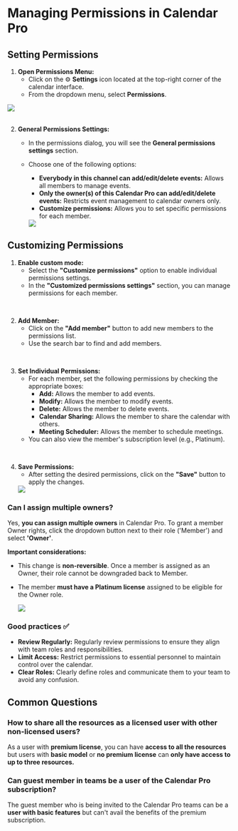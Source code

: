 # Managing Permissions in Calendar Pro

## Setting Permissions 

1. **Open Permissions Menu:**
   - Click on the ⚙️ <b>Settings</b> icon located at the top-right corner of the calendar interface.
   - From the dropdown menu, select <b>Permissions</b>.

<div class="intercom-container"><img src="/assets/img/teams-pro/calendar-pro/calendar-pro-10.png"></div>

<br>

2. **General Permissions Settings:**
   - In the permissions dialog, you will see the <b>General permissions settings</b> section.
   - Choose one of the following options:
     - **Everybody in this channel can add/edit/delete events:** Allows all members to manage events.
     - **Only the owner(s) of this Calendar Pro can add/edit/delete events:** Restricts event management to calendar owners only.
     - **Customize permissions:** Allows you to set specific permissions for each member.

     <div class="intercom-container"><img src="/assets/img/teams-pro/calendar-pro/calendar-pro-11.png"></div>

## Customizing Permissions

1. **Enable custom mode:**
   - Select the <b>"Customize permissions"</b> option to enable individual permissions settings.
   - In the <b>"Customized permissions settings"</b> section, you can manage permissions for each member.
 
<br>

2. **Add Member:**
   - Click on the <b>"Add member"</b> button to add new members to the permissions list.
   - Use the search bar to find and add members.

<br>

3. **Set Individual Permissions:**
   - For each member, set the following permissions by checking the appropriate boxes:
     - **Add:** Allows the member to add events.
     - **Modify:** Allows the member to modify events.
     - **Delete:** Allows the member to delete events.
     - **Calendar Sharing:** Allows the member to share the calendar with others.
     - **Meeting Scheduler:** Allows the member to schedule meetings.
   - You can also view the member's subscription level (e.g., Platinum).

<br>

4. **Save Permissions:**
   - After setting the desired permissions, click on the <b>"Save"</b> button to apply the changes.
   <div class="intercom-container"><img src="/assets/img/teams-pro/calendar-pro/perms-2.png"></div>


### Can I assign multiple owners?

Yes, <b>you can assign multiple owners</b> in Calendar Pro. To grant a member Owner rights, click the dropdown button next to their role ('Member') and select <b>'Owner'</b>. 

**Important considerations:**
- This change is **non-reversible**. Once a member is assigned as an Owner, their role cannot be downgraded back to Member.
- The member **must have a Platinum license** assigned to be eligible for the Owner role.

   <div class="intercom-container"><img src="/assets/img/teams-pro/owner.png"></div>

### Good practices ✅

- **Review Regularly:** Regularly review permissions to ensure they align with team roles and responsibilities.
- **Limit Access:** Restrict permissions to essential personnel to maintain control over the calendar.
- **Clear Roles:** Clearly define roles and communicate them to your team to avoid any confusion.

## Common Questions 

### How to share all the resources as a licensed user with other non-licensed users?

<p class="no-margin">As a user with <b>premium license</b>, you can have <b>access to all the resources</b> but users with <b>basic model</b> or <b>no premium license</b> can <b>only have access to up to three resources.</b></p>

### Can guest member in teams be a user of the Calendar Pro subscription?

<p class="no-margin">The guest member who is being invited to the Calendar Pro teams can be a <b>user with basic features</b> but can't avail the benefits of the premium subscription.</p>



<Intercom />
<Hubspot />
<Clarity />
<GoogleAnalytics />

